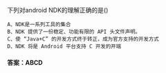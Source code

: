 下列对android NDK的理解正确的是()
```  
A、NDK是一系列工具的集合
B、NDK 提供了一份稳定、功能有限的 API 头文件声明。
C、使 “Java+C” 的开发方式终于转正，成为官方支持的开发方式
D、NDK 将是 Android 平台支持 C 开发的开端
```
#### 答案：ABCD